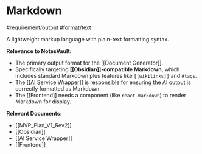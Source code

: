 # Markdown
#requirement/output #format/text

A lightweight markup language with plain-text formatting syntax.

**Relevance to NotesVault:**
*   The primary output format for the [[Document Generator]].
*   Specifically targeting **[[Obsidian]]-compatible Markdown**, which includes standard Markdown plus features like `[[wikilinks]]` and `#tags`.
*   The [[AI Service Wrapper]] is responsible for ensuring the AI output is correctly formatted as Markdown.
*   The [[Frontend]] needs a component (like `react-markdown`) to render Markdown for display.

**Relevant Documents:**
*   [[MVP_Plan_V1_Rev2]]
*   [[Obsidian]]
*   [[AI Service Wrapper]]
*   [[Frontend]]